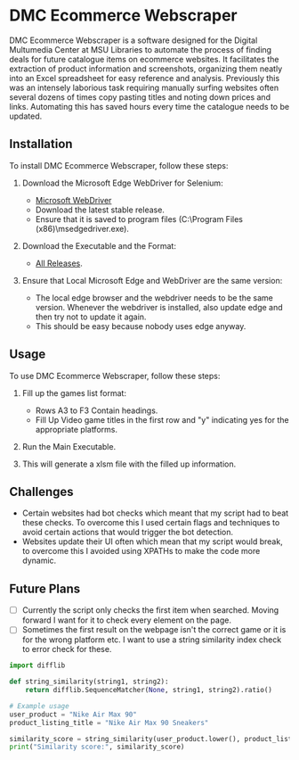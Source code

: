 # DMC Ecommerce Webscraper

DMC Ecommerce Webscraper is a software designed for the Digital Multumedia Center at MSU Libraries to automate the process of finding deals for future catalogue items on ecommerce websites. It facilitates the extraction of product information and screenshots, organizing them neatly into an Excel spreadsheet for easy reference and analysis. Previously this was an intensely laborious task requiring manually surfing websites often several dozens of times copy pasting titles and noting down prices and links. Automating this has saved hours every time the catalogue needs to be updated.

## Installation

To install DMC Ecommerce Webscraper, follow these steps:

1. Download the Microsoft Edge WebDriver for Selenium:
    - [Microsoft WebDriver](https://developer.microsoft.com/en-us/microsoft-edge/tools/webdriver/?form=MA13LH)
    - Download the latest stable release.
    - Ensure that it is saved to program files (C:\Program Files (x86)\msedgedriver.exe).

2. Download the Executable and the Format:
    - [All Releases](https://github.com/Swefton/DMC-ecommerce-webscraper/releases).


3. Ensure that Local Microsoft Edge and WebDriver are the same version:
    - The local edge browser and the webdriver needs to be the same version. Whenever the webdriver is installed, also update edge and then try not to update it again.
    - This should be easy because nobody uses edge anyway.

## Usage

To use DMC Ecommerce Webscraper, follow these steps:

1. Fill up the games list format:
    - Rows A3 to F3 Contain headings.
    - Fill Up Video game titles in the first row and "y" indicating yes for the appropriate platforms.

2. Run the Main Executable.

3. This will generate a xlsm file with the filled up information.

## Challenges

- Certain websites had bot checks which meant that my script had to beat these checks. To overcome this I used certain flags and techniques to avoid certain actions that would trigger the bot detection.
- Websites update their UI often which mean that my script would break, to overcome this I avoided using XPATHs to make the code more dynamic.

## Future Plans

- [ ] Currently the script only checks the first item when searched. Moving forward I want for it to check every element on the page.
- [ ] Sometimes the first result on the webpage isn't the correct game or it is for the wrong platform etc. I want to use a string similarity index check to error check for these.

```python
import difflib

def string_similarity(string1, string2):
    return difflib.SequenceMatcher(None, string1, string2).ratio()

# Example usage
user_product = "Nike Air Max 90"
product_listing_title = "Nike Air Max 90 Sneakers"

similarity_score = string_similarity(user_product.lower(), product_listing_title.lower())
print("Similarity score:", similarity_score)

